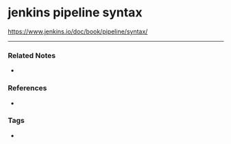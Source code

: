 # jenkins pipeline syntax
https://www.jenkins.io/doc/book/pipeline/syntax/

----
### Related Notes
- 

### References
- 

### Tags
- 